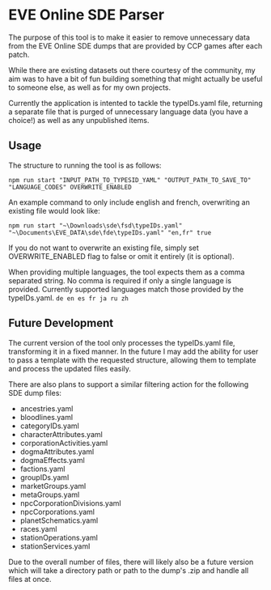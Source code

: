 # EVE Online SDE Parser

The purpose of this tool is to make it easier to remove unnecessary data from the EVE Online SDE dumps that are provided by CCP games after each patch.

While there are existing datasets out there courtesy of the community, my aim was to have a bit of fun building something that might actually be useful to someone else, as well as for my own projects.

Currently the application is intented to tackle the typeIDs.yaml file, returning a separate file that is purged of unnecessary language data (you have a choice!) as well as any unpublished items.

## Usage

The structure to running the tool is as follows:

```
npm run start "INPUT_PATH_TO_TYPESID_YAML" "OUTPUT_PATH_TO_SAVE_TO" "LANGUAGE_CODES" OVERWRITE_ENABLED
```

An example command to only include english and french, overwriting an existing file would look like:

```
npm run start "~\Downloads\sde\fsd\typeIDs.yaml" "~\Documents\EVE_DATA\sde\fde\typeIDs.yaml" "en,fr" true
```

If you do not want to overwrite an existing file, simply set OVERWRITE_ENABLED flag to false or omit it entirely (it is optional).

When providing multiple languages, the tool expects them as a comma separated string. No comma is required if only a single language is provided.
Currently supported languages match those provided by the typeIDs.yaml.
```de en es fr ja ru zh```

## Future Development

The current version of the tool only processes the typeIDs.yaml file, transforming it in a fixed manner. In the future I may add the ability for user to pass a template with the requested structure, allowing them to template and process the updated files easily.

There are also plans to support a similar filtering action for the following SDE dump files:

* ancestries.yaml
* bloodlines.yaml
* categoryIDs.yaml
* characterAttributes.yaml
* corporationActivities.yaml
* dogmaAttributes.yaml
* dogmaEffects.yaml
* factions.yaml
* groupIDs.yaml
* marketGroups.yaml
* metaGroups.yaml
* npcCorporationDivisions.yaml
* npcCorporations.yaml
* planetSchematics.yaml
* races.yaml
* stationOperations.yaml
* stationServices.yaml

Due to the overall number of files, there will likely also be a future version which will take a directory path or path to the dump's .zip and handle all files at once.
